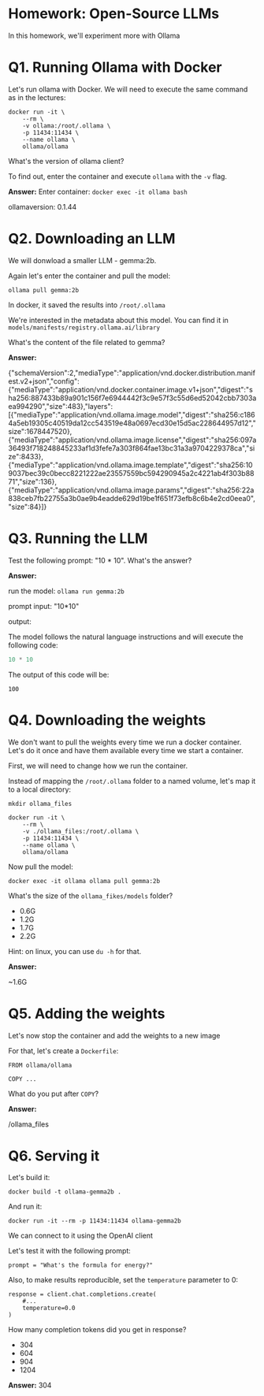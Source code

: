 # Homework: Open-Source LLMs

In this homework, we'll experiment more with Ollama

# Q1. Running Ollama with Docker

Let's run ollama with Docker. We will need to execute the same command as in the lectures:

```
docker run -it \
    --rm \
    -v ollama:/root/.ollama \
    -p 11434:11434 \
    --name ollama \
    ollama/ollama
```

What's the version of ollama client?

To find out, enter the container and execute `ollama` with the `-v` flag.

**Answer:**
Enter container: `docker exec -it ollama bash`

ollamaversion: 0.1.44

# Q2. Downloading an LLM

We will donwload a smaller LLM - gemma:2b.

Again let's enter the container and pull the model:

`ollama pull gemma:2b`

In docker, it saved the results into `/root/.ollama`

We're interested in the metadata about this model. You can find it in `models/manifests/registry.ollama.ai/library`

What's the content of the file related to gemma?

**Answer:**

{"schemaVersion":2,"mediaType":"application/vnd.docker.distribution.manifest.v2+json","config":{"mediaType":"application/vnd.docker.container.image.v1+json","digest":"sha256:887433b89a901c156f7e6944442f3c9e57f3c55d6ed52042cbb7303aea994290","size":483},"layers":[{"mediaType":"application/vnd.ollama.image.model","digest":"sha256:c1864a5eb19305c40519da12cc543519e48a0697ecd30e15d5ac228644957d12","size":1678447520},{"mediaType":"application/vnd.ollama.image.license","digest":"sha256:097a36493f718248845233af1d3fefe7a303f864fae13bc31a3a9704229378ca","size":8433},{"mediaType":"application/vnd.ollama.image.template","digest":"sha256:109037bec39c0becc8221222ae23557559bc594290945a2c4221ab4f303b8871","size":136},{"mediaType":"application/vnd.ollama.image.params","digest":"sha256:22a838ceb7fb22755a3b0ae9b4eadde629d19be1f651f73efb8c6b4e2cd0eea0","size":84}]}

# Q3. Running the LLM

Test the following prompt: "10 \* 10". What's the answer?

**Answer:**

run the model: `ollama run gemma:2b`

prompt input: "10\*10"

output:

The model follows the natural language instructions and will execute the following code:

```python
10 * 10
```

The output of this code will be:

```
100
```

# Q4. Downloading the weights

We don't want to pull the weights every time we run a docker container. Let's do it once and have them available every time we start a container.

First, we will need to change how we run the container.

Instead of mapping the `/root/.ollama` folder to a named volume, let's map it to a local directory:

```
mkdir ollama_files

docker run -it \
    --rm \
    -v ./ollama_files:/root/.ollama \
    -p 11434:11434 \
    --name ollama \
    ollama/ollama
```

Now pull the model:

`docker exec -it ollama ollama pull gemma:2b `

What's the size of the `ollama_fikes/models` folder?

- 0.6G
- 1.2G
- 1.7G
- 2.2G

Hint: on linux, you can use `du -h` for that.

**Answer:**

~1.6G

# Q5. Adding the weights

Let's now stop the container and add the weights to a new image

For that, let's create a `Dockerfile`:

```
FROM ollama/ollama

COPY ...
```

What do you put after `COPY`?

**Answer:**

/ollama_files

# Q6. Serving it

Let's build it:

```
docker build -t ollama-gemma2b .
```

And run it:

```
docker run -it --rm -p 11434:11434 ollama-gemma2b
```

We can connect to it using the OpenAI client

Let's test it with the following prompt:

```
prompt = "What's the formula for energy?"
```

Also, to make results reproducible, set the `temperature` parameter to 0:

```
response = client.chat.completions.create(
    #...
    temperature=0.0
)
```

How many completion tokens did you get in response?

- 304
- 604
- 904
- 1204

**Answer:**
304

